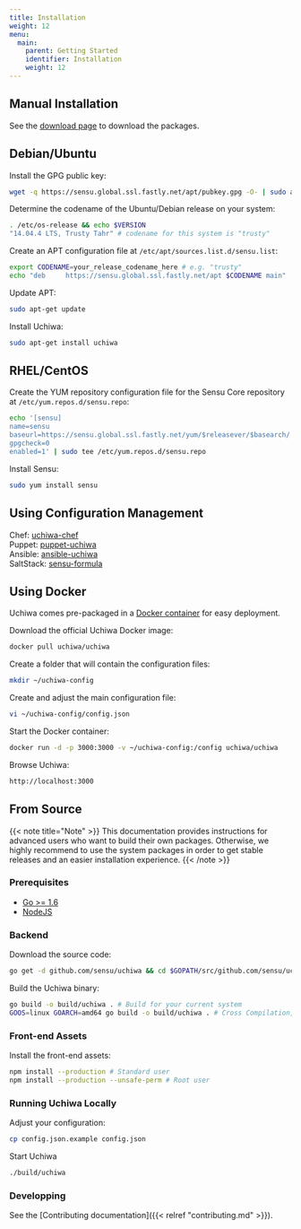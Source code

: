 ```yaml
---
title: Installation
weight: 12
menu:
  main:
    parent: Getting Started
    identifier: Installation
    weight: 12
---
```


## Manual Installation
See the [download page](https://uchiwa.io/#download) to download the packages.

## Debian/Ubuntu

Install the GPG public key:
```sh
wget -q https://sensu.global.ssl.fastly.net/apt/pubkey.gpg -O- | sudo apt-key add -
```

Determine the codename of the Ubuntu/Debian release on your system:
```sh
. /etc/os-release && echo $VERSION
"14.04.4 LTS, Trusty Tahr" # codename for this system is "trusty"
```

Create an APT configuration file at `/etc/apt/sources.list.d/sensu.list`:
```sh
export CODENAME=your_release_codename_here # e.g. "trusty"
echo "deb     https://sensu.global.ssl.fastly.net/apt $CODENAME main" | sudo tee /etc/apt/sources.list.d/sensu.list
```

Update APT:
```sh
sudo apt-get update
```

Install Uchiwa:
```sh
sudo apt-get install uchiwa
```

## RHEL/CentOS

Create the YUM repository configuration file for the Sensu Core repository at `/etc/yum.repos.d/sensu.repo`:
```sh
echo '[sensu]
name=sensu
baseurl=https://sensu.global.ssl.fastly.net/yum/$releasever/$basearch/
gpgcheck=0
enabled=1' | sudo tee /etc/yum.repos.d/sensu.repo
```

Install Sensu:
```sh
sudo yum install sensu
```

## Using Configuration Management

Chef: [uchiwa-chef](https://github.com/sensu/uchiwa-chef)  
Puppet: [puppet-uchiwa](https://github.com/Yelp/puppet-uchiwa)  
Ansible: [ansible-uchiwa](https://github.com/queeno/ansible-uchiwa)  
SaltStack: [sensu-formula](https://github.com/saltstack-formulas/sensu-formula)

## Using Docker

Uchiwa comes pre-packaged in a [Docker container](https://hub.docker.com/r/uchiwa/uchiwa/) for easy deployment.

Download the official Uchiwa Docker image:
```sh
docker pull uchiwa/uchiwa
```

Create a folder that will contain the configuration files:
```sh
mkdir ~/uchiwa-config
```

Create and adjust the main configuration file:
```sh
vi ~/uchiwa-config/config.json
```

Start the Docker container:
```sh
docker run -d -p 3000:3000 -v ~/uchiwa-config:/config uchiwa/uchiwa
```

Browse Uchiwa:
```sh
http://localhost:3000
```

## From Source

{{< note title="Note" >}}
This documentation provides instructions for advanced users who want to build
their own packages. Otherwise, we highly recommend to use the system packages
in order to get stable releases and an easier installation experience.
{{< /note >}}

### Prerequisites
* [Go >= 1.6](https://golang.org/doc/install)
* [NodeJS](https://nodejs.org/en/download/package-manager/)

### Backend

Download the source code:
```sh
go get -d github.com/sensu/uchiwa && cd $GOPATH/src/github.com/sensu/uchiwa
```

Build the Uchiwa binary:
```sh
go build -o build/uchiwa . # Build for your current system
GOOS=linux GOARCH=amd64 go build -o build/uchiwa . # Cross Compilation, see Go documentation
```

### Front-end Assets
Install the front-end assets:
```sh
npm install --production # Standard user
npm install --production --unsafe-perm # Root user
```

### Running Uchiwa Locally
Adjust your configuration:
```sh
cp config.json.example config.json
```

Start Uchiwa
```sh
./build/uchiwa
```

### Developping
See the [Contributing documentation]({{< relref "contributing.md" >}}).
